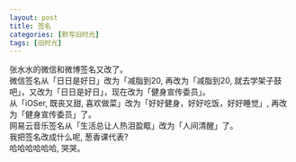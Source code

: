 ```yaml
---
layout: post
title: 签名
categories: [默写旧时光]
tags: [旧时光]
---
```

张水水的微信和微博签名又改了。     
微信签名从「日日是好日」改为「减脂到20, 再改为「减脂到20, 就去学架子鼓吧」，又改为「日日是好日」，现在改为「健身宣传委员」。   
从「iOSer, 既丧又甜, 喜欢做菜」改为「好好健身，好好吃饭，好好睡觉」, 再改为「健身宣传委员」了。    
网易云音乐签名从「生活总让人热泪盈眶」改为「人间清醒」了。   
我把签名改成什么呢, 葱香课代表?    
哈哈哈哈哈哈, 哭哭。    
